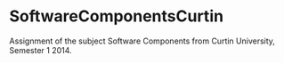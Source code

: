 # SoftwareComponentsCurtin
Assignment of the subject Software Components from Curtin University, Semester 1 2014.
